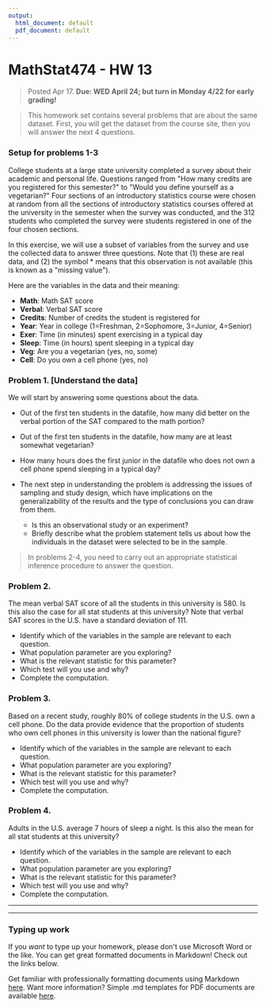 ```yaml
---
output:
  html_document: default
  pdf_document: default
---
```

# MathStat474 - HW 13

> Posted Apr 17. **Due: WED April 24; but turn in Monday 4/22 for early grading!** 

> This homework set contains several problems that are about the same dataset. 
First, you will get the dataset from the course site, then you will answer the next 4 questions. 

### Setup for problems 1-3

College students at a large state university completed a survey about their academic and personal life. Questions ranged from "How many credits are you registered for this semester?" to "Would you define yourself as a vegetarian?" Four sections of an introductory statistics course were chosen at random from all the sections of introductory statistics courses offered at the university in the semester when the survey was conducted, and the 312 students who completed the survey were students registered in one of the four chosen sections.

In this exercise, we will use a subset of variables from the survey and use the collected data to answer three questions. Note that (1) these are real data, and (2) the symbol *  means that this observation is not available (this is known as a "missing value").

Here are the variables in the data and their meaning: 

* **Math**:  Math  SAT score 
* **Verbal**: Verbal SAT score
* **Credits**: Number of credits the student is registered for
* **Year**: Year in college (1=Freshman, 2=Sophomore, 3=Junior, 4=Senior)
* **Exer**: Time (in minutes) spent exercising in a typical day
* **Sleep**: Time (in hours) spent sleeping in a typical day
* **Veg**: Are you a vegetarian (yes, no, some)
* **Cell**: Do you own a cell phone (yes, no)


### Problem 1. [Understand the data]

We will start by answering some questions about the data.

* Out of the first ten students in the datafile, how many did better on the verbal portion of the SAT compared to the math portion?

* Out of the first ten students in the datafile, how many are at least somewhat vegetarian?

* How many hours does the first junior in the datafile who does not own a cell phone spend sleeping in a typical day?

* The next step in understanding the problem is addressing the issues of sampling and study design, which have implications on the generalizability of the results and the type of conclusions you can draw from them. 
  * Is this an observational study or an experiment? 
  * Briefly describe what the problem statement tells us about how the individuals in the dataset were selected to be in the sample.


> In problems 2-4, you need to  carry out an appropriate statistical inference procedure to answer the  question. 

### Problem 2.

The mean verbal SAT score of all the students in this university is 580. Is this also the case for all stat students at this university? Note that verbal SAT scores in the U.S. have a standard deviation of 111.

* Identify which of the variables in the sample are relevant to each question. 
* What population parameter are you exploring? 
* What is the relevant statistic for this parameter? 
* Which test will you use and why? 
* Complete the computation. 



### Problem 3. 

Based on a recent study, roughly 80% of college students in the U.S. own a cell phone. Do the data provide evidence that the proportion of students who own cell phones in this university is lower than the national figure?



* Identify which of the variables in the sample are relevant to each question. 
* What population parameter are you exploring? 
* What is the relevant statistic for this parameter? 
* Which test will you use and why? 
* Complete the computation. 

### Problem 4. 

Adults in the U.S. average 7 hours of sleep a night. Is this also the mean for all stat students at this university?


* Identify which of the variables in the sample are relevant to each question. 
* What population parameter are you exploring? 
* What is the relevant statistic for this parameter? 
* Which test will you use and why? 
* Complete the computation. 




---

---

### Typing up work 

If you *want* to type up your homework, please don't use Microsoft Word or the like. You can get great formatted documents in Markdown! Check out the links below. 

Get familiar with professionally formatting documents using Markdown [here](https://sondzus.github.io/MathStat474/DocumentFormattingGuidelines.html). 
Want more information? Simple .md templates for PDF documents are available [here](https://sondzus.github.io/MathStat474/DocumentFormattingGuidelines.html). 

